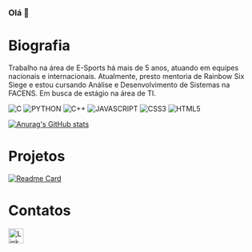 ### Olá 👋

# Biografia

Trabalho na área de E-Sports há mais de 5 anos, atuando em equipes nacionais e internacionais. Atualmente, presto mentoria de Rainbow Six Siege e estou cursando Análise e Desenvolvimento de Sistemas na FACENS. Em busca de estágio na área de TI.

![C](https://img.shields.io/badge/C-00599C?style=for-the-badge&logo=c&logoColor=white)
![PYTHON](https://img.shields.io/badge/Python-FFD43B?style=for-the-badge&logo=python&logoColor=blue)
![C++](https://img.shields.io/badge/C%2B%2B-00599C?style=for-the-badge&logo=c%2B%2B&logoColor=white)
![JAVASCRIPT](https://img.shields.io/badge/JavaScript-323330?style=for-the-badge&logo=javascript&logoColor=F7DF1E)
![CSS3](https://img.shields.io/badge/CSS3-1572B6?style=for-the-badge&logo=css3&logoColor=white)
![HTML5](https://img.shields.io/badge/HTML5-E34F26?style=for-the-badge&logo=html5&logoColor=white)

[![Anurag's GitHub stats](https://github-readme-stats.vercel.app/api?username=pedropzd&theme=dracula)](https://github.com/pedropzd)

# Projetos

[![Readme Card](https://github-readme-stats.vercel.app/api/pin/?username=pedropzd&repo=pedropzd.github.io&theme=dracula)](https://github.com/pedropzd/pedropzd.github.io)

# Contatos

[<img src='https://img.shields.io/badge/LinkedIn-0077B5?style=for-the-badge&logo=linkedin&logoColor=white' alt='Linkedin' height='30'>](https://www.linkedin.com/in/pzddr6/)
